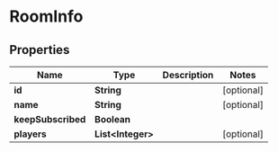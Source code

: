 

# RoomInfo


## Properties

| Name | Type | Description | Notes |
|------------ | ------------- | ------------- | -------------|
|**id** | **String** |  |  [optional] |
|**name** | **String** |  |  [optional] |
|**keepSubscribed** | **Boolean** |  |  |
|**players** | **List&lt;Integer&gt;** |  |  [optional] |




